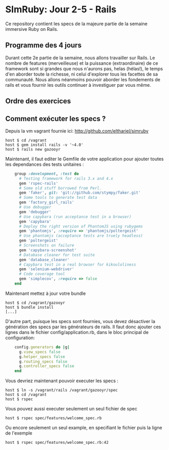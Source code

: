 SImRuby: Jour 2-5 - Rails
=========================

Ce repository contient les specs de la majeure partie de la semaine
immersive Ruby on Rails.

Programme des 4 jours
---------------------

Durant cette 2e partie de la semaine, nous allons travailler sur
Rails. Le nombre de features (merveilleuse) et la puissance
(extraordinaire) de ce framework sont si grandes que nous n'aurons
pas, helas (hélas!), le temps d'en aborder toute la richesse, ni celui
d'explorer tous les facettes de sa communauté. Nous allons néanmoins
pouvoir aborder les fondements de rails et vous fournir les outils
continuer à investiguer par vous même.

Ordre des exercices
-------------------


Comment exécuter les specs ?
----------------------------

Depuis la vm vagrant fournie ici: http://github.com/elthariel/simruby

    host $ cd /vagrant
    host $ gem install rails -v '~4.0'
    host $ rails new gazooyr

Maintenant, il faut editer le Gemfile de votre application pour
ajouter toutes les dependances des tests unitaires :

```ruby
    group :development, :test do
      # Testing framework for rails 3.x and 4.x
      gem 'rspec-rails'
      # Some old stuff borrowed from Perl.
      gem 'faker', git: 'git://github.com/stympy/faker.git'
      # Some tools to generate test data
      gem 'factory_girl_rails'
      # Use debugger
      gem 'debugger'
      # Use capybara (run acceptance test in a browser)
      gem 'capybara'
      # Deploy the right version of PhantomJS using rubygems
      gem 'phantomjs', :require => 'phantomjs/poltergeist'
      # Use phantomjs (acceptance tests are truely headless)
      gem 'poltergeist'
      # Screenshots on failure
      gem 'capybara-screenshot'
      # Database cleaner for test suite
      gem 'database_cleaner'
      # Capybara test in a real browser for kikouloliness
      gem 'selenium-webdriver'
      # Code coverage tool
      gem 'simplecov', :require => false
    end
```

Maintenant mettez à jour votre bundle

    host $ cd /vagrant/gazooyr
    host $ bundle install
    [...]

D'autre part, puisque les specs sont fournies, vous devez désactiver
la génération des specs par les générateurs de rails. Il faut donc
ajouter ces lignes dans le fichier config/application.rb, dans le bloc
principal de configuration:

```ruby
    config.generators do |g|
      g.view_specs false
      g.helper_specs false
      g.routing_specs false
      g.controller_specs false
    end
```

Vous devriez maintenant pouvoir executer les specs :

    host $ ln -s /vagrant/rails /vagrant/gazooyr/spec
    host $ cd /vagrant
    host $ rspec

Vous pouvez aussi executer seulement un seul fichier de spec

    host $ rspec spec/features/welcome_spec.rb

Ou encore seulement un seul example, en specifiant le fichier puis la
ligne de l'exemple

    host $ rspec spec/features/welcome_spec.rb:42





